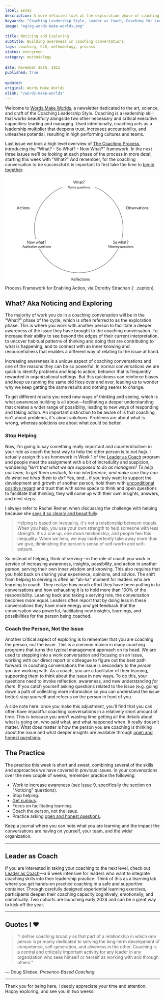 ```yaml
---
label: Essay
description: A more detailed look at the exploration phase of coaching conversations, and why building awareness is so important.
keywords: "Coaching Leadership Style, Leader as Coach, Coaching for Leaders, Manager as Coach"
image: "og/og-words-make-worlds.png"

title: Noticing and Exploring
subtitle: Building awareness in coaching conversations.
tags: coaching, CLS, methodology, process
status: evergreen
category: methodology

date: November 26th, 2023
published: true

updated:
original: Words Make Worlds
olink: "/words-make-worlds"
---
```


Welcome to [Words Make Worlds](https://methodandmatter.com/words-make-worlds/), a newsletter dedicated to the art, science, and craft of the Coaching Leadership Style. Coaching is a leadership skill that works beautifully alongside two other necessary and critical executive capacities: leading and managing. Used intentionally, coaching acts as a leadership multiplier that deepens trust, increases accountability, and unleashes potential, resulting in high performing cultures and teams.

Last issue we took a high level overview of [The Coaching Process](https://methodandmatter.com/words-make-worlds/009/), introducing the "What? - So What? - Now What?" framework. In the next three issues we'll be looking at each phase of the process in more detail, starting this week with "What?" And remember, for the coaching conversation to be successful it is important to first take the time to [begin together](https://methodandmatter.com/words-make-worlds/007/).  

![the process framework](images/wmw/process-framework.png)
Process Framework for Enabling Action, via Dorothy Strachan
{: .caption}

## What? Aka Noticing and Exploring

The majority of work you do in a coaching conversation will be in the "What?" phase of the cycle, which is often referred to as the exploration phase. This is where you work with another person to facilitate a deeper awareness of the issue they have brought to the coaching conversation. To increase their ability to see beyond the edges of their current interpretation, to uncover habitual patterns of thinking and doing that are contributing to what is happening, and to connect with an inner knowing and resourcefulness that enables a different way of relating to the issue at hand.

Increasing awareness is a unique aspect of coaching conversations and one of the reasons they can be so powerful. In normal conversations we are quick to identify problems and leap to action, behavior that is frequently rewarded in organizational settings. But this quickness can reinforce biases and keep us running the same old fixes over and over, leading us to wonder why we keep getting the same results and nothing seems to change.

To get different results you need new ways of thinking and seeing, which is what awareness building is all about&mdash;facilitating a deeper understanding that creates a wider range of possibility, leading to new ways of responding and taking action. An important distinction to be aware of is that coaching isn't about problems, it's about _solutions_.  Problems are about what is wrong, whereas solutions are about what could be better.

### Stop Helping
Now, I'm going to say something really important and counterintuitive: in your role as coach the best way to help the other person is to _not help_. I actually assign this as homework in Week 1 of the [Leader as Coach](https://methodandmatter.com/leader-as-coach/) program and people meet the assignment with a bit of incredulity and suspicion, wondering _"Isn't that what we are supposed to do as managers? To help our team, to get them unstuck, to run interference, and make sure they can do what we hired them to do?_ Yes, _and_… if you truly want to support the development and growth of another person, hold them with [unconditional positive regard](https://methodandmatter.com/words-make-worlds/005/) and trust that with some space to think and open questions to facilitate that thinking, they will come up with their own insights, answers, and next steps.

I always refer to Rachel Remen when discussing the challenge with helping because she [says it so clearly and beautifully](https://www.awakin.org/v2/read/view.php?tid=127):

> Helping is based on inequality, it's not a relationship between equals. When you help, you use your own strength to help someone with less strength. It's a one up, one down relationship, and people feel this inequality. When we help, we may inadvertently take away more than we give, diminishing the person's sense of self-worth and self-esteem.

So instead of helping, think of serving&mdash;in the role of coach you work in service of increasing awareness, insights, possibility, and action in another person, serving their own inner wisdom and knowing. This also requires that you hold back on sharing your experience, opinions, and advice. The shift from helping to serving is often an "ah-ha" moment for leaders who are learning to coach. They realize how much effort they have been putting in to conversations and how exhausting it is to hold more than 100% of the responsibility. Leaning back and taking a serving role, the conversation becomes more equal. Leaders often report that by doing less in these conversations they have more energy _and_ get feedback that the conversation was powerful, facilitating new insights, learnings, and possibilities for the person being coached.

### Coach the Person, Not the Issue
Another critical aspect of exploring is to remember that you are coaching the person, not the issue. This is a common maxim in many coaching programs that turns the typical management approach on its head. We are used to stepping into a work conversation and focusing on an issue, working with our direct report or colleague to figure out the best path forward. In coaching conversations the issue is secondary to the _person_ you are working with. As a coach, you are a facilitator of their learning, supporting them to think about the issue in new ways. To do this, your questions need to invoke reflection, awareness, and new understanding _for them_. If you catch yourself asking questions related to the issue (e.g. going down a path of collecting more information so you can understand the issue better) stop yourself and refocus on the person in front of you.

A side note here: once you make this adjustment, you'll find that you can often have impactful coaching conversations in a relatively short amount of time. This is because you aren't wasting time getting all the details about what is going on, who said what, and what happened when. It really doesn't matter. What does matter is how the person you are coaching is thinking about the issue and what deeper insights are available through [open and honest questions](https://methodandmatter.com/words-make-worlds/008/).  

## The Practice
The practice this week is short and sweet, combining several of the skills and approaches we have covered in previous issues. In your conversations over the new couple of weeks, remember practice the following:

- Work to increase awareness (see [Issue 9](https://methodandmatter.com/words-make-worlds/009/), specifically the section on "Noticing" questions).
- Stop helping.
- [Get curious](https://methodandmatter.com/words-make-worlds/006/).
- Focus on facilitating learning.
- Coach the person, not the issue.
- Practice asking [open and honest questions](https://methodandmatter.com/words-make-worlds/008/).

Keep a journal where you can note what you are learning and the impact the conversations are having on yourself, your team, and the wider organization.

---

## Leader as Coach

If you are interested in taking your coaching to the next level, check out [Leader as Coach](https://maven.com/andrea-mignolo/leader-as-coach)&mdash;a 6 week intensive for leaders who want to integrate coaching skills into their leadership practice. Think of this as a learning lab where you get hands-on practice coaching in a safe and supportive container. Through carefully designed experiential learning exercises, participants deepen their coaching capacity cognitively, emotionally, and somatically. Two cohorts are launching early 2024 and can be a great way to kick off the year.

---

## Quotes I ❤️
> "I define coaching broadly as that part of a relationship in which one person is primarily dedicated to serving the long-term development of competence, self-generation, and aliveness in the other. Coaching is a central and critically important activity for any leader in any organization who sees himself or herself as working with and through others."

&mdash; Doug Silsbee, _Presence-Based Coaching_

---

Thank you for being here, I deeply appreciate your time and attention. Happy exploring, and see you in two weeks!